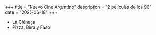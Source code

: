 +++
title = "Nuevo Cine Argentino"
description = "2 películas de los 90"
date = "2025-06-18"
+++

* La Ciénaga
* Pizza, Birra y Faso
